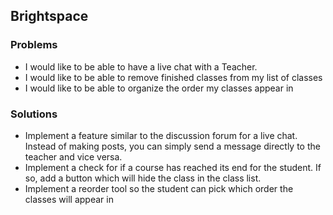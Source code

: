 ## Brightspace
### Problems
* I would like to be able to have a live chat with a Teacher.
* I would like to be able to remove finished classes from my list of classes
* I would like to be able to organize the order my classes appear in

### Solutions
* Implement a feature similar to the discussion forum for a live chat. Instead of making posts, you can simply send a message directly to the teacher and vice versa.
* Implement a check for if a course has reached its end for the student. If so, add a button which will hide the class in the class list.
* Implement a reorder tool so the student can pick which order the classes will appear in